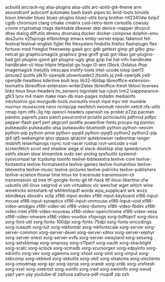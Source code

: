 acbuild
aircrack-ng
alsa-plugins
alsa-utils
arc-solid-gtk-theme
arm
asoundconf
autoconf
automake
bash
bash-pipes
bc
bind-tools
binutils
bison
blender
bluez
bluez-plugins
bluez-utils
borg
brother-hll2340dw
bzip2
cgdb
chromium
clang
cmake
cmatrix
cool-retro-term
coreutils
cowsay
cronie
cryptsetup
ctags
darktable
dbeaver
dep
device-mapper
dhcpcd
dhex
dialog
diffutils
dmenu
dnsmasq
docker
docker-compose
dolphin-emu
dos2unix
e2fsprogs
efibootmgr
emacs
emby-server
expac
fakeroot
feh
festival
festival-english
figlet
file
filesystem
findutils
firefox
flashplugin
flex
fortune-mod
freeglut
freesweep
gawk
gcc
gdb
gettext
gimp
git
glibc
gnu-netcat
go
graphicsmagick
graphviz
grep
groff
grub
gst-libav
gst-plugins-bad
gst-plugins-good
gst-plugins-ugly
gtop
gzip
hal
hal-info
handbrake
handbrake-cli
htop
httpie
httpstat-go
hugo
i3-wm
i3lock
i3status
iftop
imagemagick
inetutils
inkscape
inotify-tools
intel-ucode
iotop
iperf3
iproute2
iputils
jdk10-openjdk
jdownloader2
jfsutils
jq
jre8-openjdk
jre8-openjdk-headless
kdenlive
kodi
less
lib32-libldap
libreoffice-extension-texmaths
libreoffice-extension-writer2latex
libreoffice-fresh
libtool
licenses
links
linux
linux-headers
lm_sensors
logrotate
lua-cjson
lvm2
lxappearance-gtk3
lynx
m4
maim
make
man-db
man-pages
mdadm
mediainfo
mkvtoolnix-gui
mongodb-tools
moreutils
mosh
mpd
mpv
mtr
mumble
murmur
musescore
nano
ncmpcpp
neofetch
neomutt
neovim
netctl
nfs-utils
nmap
npm
ntfs-3g
ntp
opencl-headers
openssh
os-prober
p7zip
pacman
pandoc
paprefs
pass
patch
pavucontrol
pciutils
pcmciautils
pdfmod
pdfpc
pepper-flash
perf
perl
pkgconf
postfix
powerline-fonts
procps-ng
psmisc
pulseaudio
pulseaudio-alsa
pulseaudio-bluetooth
python
python-neovim
python-pip
python-pmw
python-pyqt4
python-pyqt5
python2
python2-pip
qt4
qt5-webengine
qtox
qtpass
qtractor
qutebrowser
radeontop
ranger
redshift
reiserfsprogs
rsync
rust-racer
rustup
rxvt-unicode
s-nail
screenfetch
scrot
sed
shadow
siege
sl
slack-desktop
slop
speedcrunch
sshfs
steam
stow
streamlink
sudo
swi-prolog
sysfsutils
systemd-sysvcompat
tar
tcpdump
texinfo
texlive-bibtexextra
texlive-core
texlive-fontsextra
texlive-formatsextra
texlive-games
texlive-humanities
texlive-latexextra
texlive-music
texlive-pictures
texlive-pstricks
texlive-publishers
texlive-science
thunar
time
tmux
tor
traceroute
transmission-cli
transmission-qt
tree
ttf-google-fonts-git
ttf-hack
ttf-linux-libertine
ufw
usbutils
util-linux
valgrind
vi
vim
virtualbox
vlc
weechat
wget
which
wine
winetricks
wireshark-qt
wkhtmltopdf
words
wpa_supplicant
wrk
wuzz
xbindkeys
xboxdrv
xclip
xf86-input-evdev
xf86-input-keyboard
xf86-input-mouse
xf86-input-synaptics
xf86-input-vmmouse
xf86-input-void
xf86-video-amdgpu
xf86-video-ati
xf86-video-dummy
xf86-video-fbdev
xf86-video-intel
xf86-video-nouveau
xf86-video-openchrome
xf86-video-vesa
xf86-video-vmware
xf86-video-voodoo
xfsprogs
xorg-bdftopcf
xorg-docs
xorg-font-util
xorg-fonts-100dpi
xorg-fonts-75dpi
xorg-fonts-encodings
xorg-iceauth
xorg-luit
xorg-mkfontdir
xorg-mkfontscale
xorg-server
xorg-server-common
xorg-server-devel
xorg-server-xdmx
xorg-server-xephyr
xorg-server-xnest
xorg-server-xvfb
xorg-server-xwayland
xorg-sessreg
xorg-setxkbmap
xorg-smproxy
xorg-x11perf
xorg-xauth
xorg-xbacklight
xorg-xcalc
xorg-xclock
xorg-xcmsdb
xorg-xcursorgen
xorg-xdpyinfo
xorg-xdriinfo
xorg-xev
xorg-xgamma
xorg-xhost
xorg-xinit
xorg-xinput
xorg-xkbcomp
xorg-xkbevd
xorg-xkbutils
xorg-xkill
xorg-xlsatoms
xorg-xlsclients
xorg-xmodmap
xorg-xpr
xorg-xprop
xorg-xrandr
xorg-xrdb
xorg-xrefresh
xorg-xset
xorg-xsetroot
xorg-xvinfo
xorg-xwd
xorg-xwininfo
xorg-xwud
yapf
yarn
yay
youtube-dl
zathura
zathura-pdf-mupdf
zip
zsh
